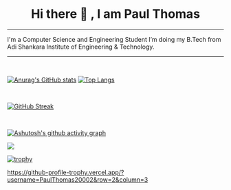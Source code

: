 <h1 align="center"> Hi there 👋 , I am Paul Thomas </h1>

<hr>
I'm a Computer Science and Engineering Student
I’m doing my B.Tech from Adi Shankara Institute of Engineering & Technology.
<hr><br>

[![Anurag's GitHub stats](https://github-readme-stats.vercel.app/api?username=PaulThomas20002)](https://github.com/anuraghazra/github-readme-stats)
[![Top Langs](https://github-readme-stats.vercel.app/api/top-langs/?username=PaulThomas20002)](https://github.com/anuraghazra/github-readme-stats)

<br>

[![GitHub Streak](http://github-readme-streak-stats.herokuapp.com?user=PaulThomas20002&hide_border=true&date_format=j%20M%5B%20Y%5D)](https://git.io/streak-stats)

<br>

[![Ashutosh's github activity graph](https://activity-graph.herokuapp.com/graph?username=PaulThomas20002&theme=react-dark)](https://github.com/ashutosh00710/github-readme-activity-graph)

![](https://komarev.com/ghpvc/?username=PaulThomas&color=brightgreen&style=plastic)

[![trophy](https://github-profile-trophy.vercel.app/?username=PaulThomas20002)](https://github.com/PaulThomas20002/github-profile-trophy)


https://github-profile-trophy.vercel.app/?username=PaulThomas20002&row=2&column=3


<!--
**PaulThomas20002/PaulThomas20002** is a ✨ _special_ ✨ repository because its `README.md` (this file) appears on your GitHub profile.

Here are some ideas to get you started:

- 🔭 I’m currently working on ...
- 🌱 I’m currently learning ...
- 👯 I’m looking to collaborate on ...
- 🤔 I’m looking for help with ...
- 💬 Ask me about ...
- 📫 How to reach me: ...
- 😄 Pronouns: ...
- ⚡ Fun fact: ...
-->
